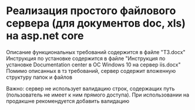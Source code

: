 # Реализация простого файлового сервера (для документов doc, xls) на asp.net core
Описание функциональных требований содержится в файле "ТЗ.docx"
Инструкция по установке содержится в файле "Инструкция по установке Documentation center в ОС Windows 10 на сервер iis.docx"
Помимо описанных в тз требований, сервер содержит вложенную структуру папок и файлов

Важно: сервер не использует валидацию строк, содержащих путь (пользователь не имеет к ним прямого доступа). При использовании на продакшне рекомендуется добавить валидацию

